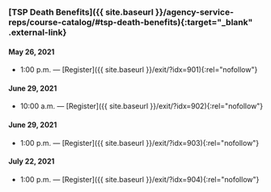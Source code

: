 ### [TSP Death Benefits]({{ site.baseurl }}/agency-service-reps/course-catalog/#tsp-death-benefits){:target="\_blank" .external-link}

#### May 26, 2021

- 1:00 p.m. — [Register]({{ site.baseurl }}/exit/?idx=901){:rel="nofollow"}

#### June 29, 2021

- 10:00 a.m. — [Register]({{ site.baseurl }}/exit/?idx=902){:rel="nofollow"}

#### June 29, 2021

- 1:00 p.m. — [Register]({{ site.baseurl }}/exit/?idx=903){:rel="nofollow"}

#### July 22, 2021

- 1:00 p.m. — [Register]({{ site.baseurl }}/exit/?idx=904){:rel="nofollow"}
